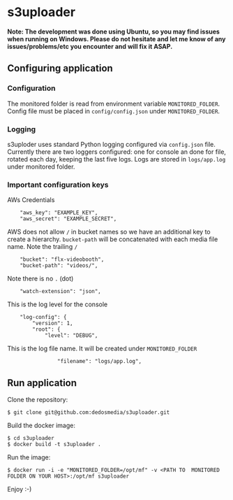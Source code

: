 # s3uploader

**Note: The development was done using Ubuntu, so you may find issues when running on Windows. Please do not hesitate and let me know of any issues/problems/etc you encounter and will fix it ASAP.**

## Configuring application

### Configuration
The monitored folder is read from environment variable `MONITORED_FOLDER`. Config file must be placed in `config/config.json` under `MONITORED_FOLDER`.

### Logging
s3uploder uses standard Python logging configured via `config.json` file. Currently there are two loggers configured: one for console an done for file, rotated each day, keeping the last five logs. Logs are stored in `logs/app.log` under monitored folder.

### Important configuration keys

AWs Credentials
```
    "aws_key": "EXAMPLE_KEY",
    "aws_secret": "EXAMPLE_SECRET",
```

AWS does not allow `/`  in bucket names so we have an additional key to create a hierarchy. `bucket-path` will be concatenated with each media file name. Note the trailing `/`
```
    "bucket": "flx-videobooth",
    "bucket-path": "videos/",
```

Note there is no `.` (dot)
```
    "watch-extension": "json",
```

This is the log level for the console
```
    "log-config": {
        "version": 1,
        "root": {
            "level": "DEBUG",
```

This is the log file name. It will be created under `MONITORED_FOLDER`
```
                "filename": "logs/app.log",
```

## Run application


Clone the repository:
```
$ git clone git@github.com:dedosmedia/s3uploader.git
```

Build the docker image:
```
$ cd s3uploader
$ docker build -t s3uploader .
```

Run the image:
```
$ docker run -i -e "MONITORED_FOLDER=/opt/mf" -v <PATH TO  MONITORED FOLDER ON YOUR HOST>:/opt/mf s3uploader
```

Enjoy :-)

